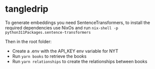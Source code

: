 # tangledrip

To generate embeddings you need SentenceTransformers, to install the required dependencies use NixOs and run `nix-shell -p python311Packages.sentence-transformers`

Then in the root folder:
- Create a .env with the API_KEY env variable for NYT
- Run `yarn books` to retrieve the books 
- Run `yarn relationships` to create the relationships between books
